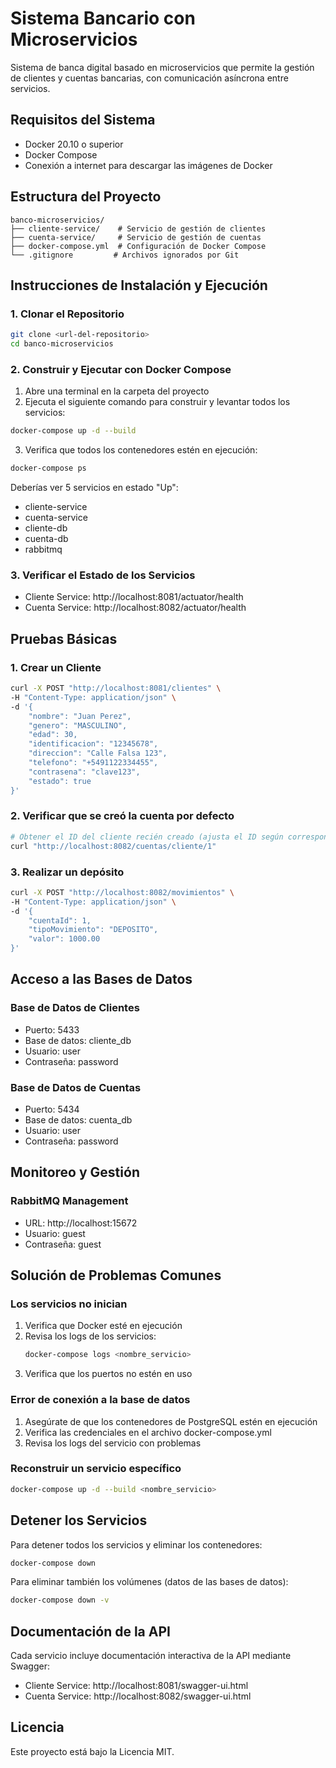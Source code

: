 # Sistema Bancario con Microservicios

Sistema de banca digital basado en microservicios que permite la gestión de clientes y cuentas bancarias, con comunicación asíncrona entre servicios.

## Requisitos del Sistema

- Docker 20.10 o superior
- Docker Compose
- Conexión a internet para descargar las imágenes de Docker

## Estructura del Proyecto

```
banco-microservicios/
├── cliente-service/    # Servicio de gestión de clientes
├── cuenta-service/     # Servicio de gestión de cuentas
├── docker-compose.yml  # Configuración de Docker Compose
└── .gitignore         # Archivos ignorados por Git
```

## Instrucciones de Instalación y Ejecución

### 1. Clonar el Repositorio

```bash
git clone <url-del-repositorio>
cd banco-microservicios
```

### 2. Construir y Ejecutar con Docker Compose

1. Abre una terminal en la carpeta del proyecto
2. Ejecuta el siguiente comando para construir y levantar todos los servicios:

```bash
docker-compose up -d --build
```

3. Verifica que todos los contenedores estén en ejecución:

```bash
docker-compose ps
```

Deberías ver 5 servicios en estado "Up":
- cliente-service
- cuenta-service
- cliente-db
- cuenta-db
- rabbitmq

### 3. Verificar el Estado de los Servicios

- Cliente Service: http://localhost:8081/actuator/health
- Cuenta Service: http://localhost:8082/actuator/health

## Pruebas Básicas

### 1. Crear un Cliente

```bash
curl -X POST "http://localhost:8081/clientes" \
-H "Content-Type: application/json" \
-d '{
    "nombre": "Juan Perez",
    "genero": "MASCULINO",
    "edad": 30,
    "identificacion": "12345678",
    "direccion": "Calle Falsa 123",
    "telefono": "+5491122334455",
    "contrasena": "clave123",
    "estado": true
}'
```

### 2. Verificar que se creó la cuenta por defecto

```bash
# Obtener el ID del cliente recién creado (ajusta el ID según corresponda)
curl "http://localhost:8082/cuentas/cliente/1"
```

### 3. Realizar un depósito

```bash
curl -X POST "http://localhost:8082/movimientos" \
-H "Content-Type: application/json" \
-d '{
    "cuentaId": 1,
    "tipoMovimiento": "DEPOSITO",
    "valor": 1000.00
}'
```

## Acceso a las Bases de Datos

### Base de Datos de Clientes
- Puerto: 5433
- Base de datos: cliente_db
- Usuario: user
- Contraseña: password

### Base de Datos de Cuentas
- Puerto: 5434
- Base de datos: cuenta_db
- Usuario: user
- Contraseña: password

## Monitoreo y Gestión

### RabbitMQ Management
- URL: http://localhost:15672
- Usuario: guest
- Contraseña: guest

## Solución de Problemas Comunes

### Los servicios no inician

1. Verifica que Docker esté en ejecución
2. Revisa los logs de los servicios:
   ```bash
   docker-compose logs <nombre_servicio>
   ```
3. Verifica que los puertos no estén en uso

### Error de conexión a la base de datos

1. Asegúrate de que los contenedores de PostgreSQL estén en ejecución
2. Verifica las credenciales en el archivo docker-compose.yml
3. Revisa los logs del servicio con problemas

### Reconstruir un servicio específico

```bash
docker-compose up -d --build <nombre_servicio>
```

## Detener los Servicios

Para detener todos los servicios y eliminar los contenedores:

```bash
docker-compose down
```

Para eliminar también los volúmenes (datos de las bases de datos):

```bash
docker-compose down -v
```
## Documentación de la API

Cada servicio incluye documentación interactiva de la API mediante Swagger:

- Cliente Service: http://localhost:8081/swagger-ui.html
- Cuenta Service: http://localhost:8082/swagger-ui.html

## Licencia

Este proyecto está bajo la Licencia MIT.
